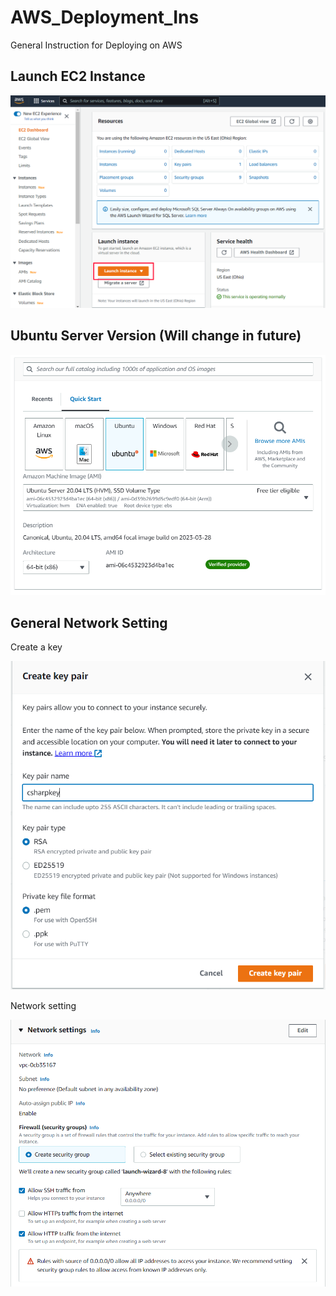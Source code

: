 # AWS_Deployment_Ins
General Instruction for Deploying on AWS

## Launch EC2 Instance
<img src="./Resources/LaunchEC2.png">

## Ubuntu Server Version (Will change in future)
<img src="./Resources/UbuntuServer.png">

## General Network Setting
Create a key

<img src="./Resources/pemkey.png">

Network setting

<img src="./Resources/networkSettings.png">
